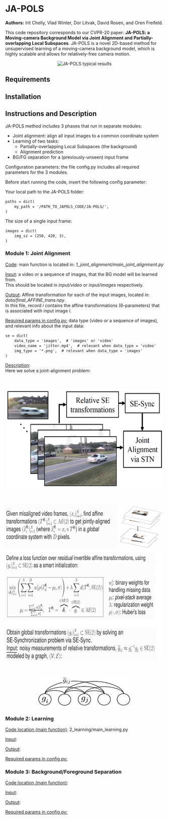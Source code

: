 

# JA-POLS

**Authors:** Irit Chelly, Vlad Winter, Dor Litvak, David Rosen, and Oren Freifeld.

This code repository corresponds to our CVPR-20 paper: **JA-POLS: a Moving-camera Background Model via Joint Alignment and Partially-overlapping Local Subspaces**.
JA-POLS is a novel 2D-based method for unsupervised learning of a moving-camera background model, which is highly scalable and allows for relatively-free camera motion.
<br>
<p align="center">
<img src="https://github.com/itohamy/JA-POLS_v0/blob/master/tmp/tennis_gif.gif" alt="JA-POLS typical results" width="520" height="320">
</p>

## Requirements

## Installation

## Instructions and Description
JA-POLS method includes 3 phases that run in separate modules:
- Joint alignment: align all input images to a common coordinate system
- Learning of two tasks:
    - Partially-overlapping Local Subspaces (the background)
    - Alignment prediction
- BG/FG separation for a (previously-unseen) input frame 

Configuration parameters: the file config.py includes all required parameters for the 3 modules.

Before start running the code, insert the following config parameter:

Your local path to the JA-POLS folder:
```
paths = dict(
    my_path = '/PATH_TO_JAPOLS_CODE/JA-POLS/',
)
```

The size of a single input frame:
```
images = dict(
    img_sz = (250, 420, 3),
)
```
### Module 1: Joint Alignment
<ins>Code</ins>: main function is located in: *1_joint_alignment/main_joint_alignment.py*

<ins>Input</ins>: a video or a sequence of images, that the BG model will be learned from.<br />
This should be located in *input/video* or *input/images* respectively.

<ins>Output</ins>: Affine transformation for each of the input images, located in: *data/final_AFFINE_trans.npy*.<br />
In this file, record *i* contains the affine transformations (6-parameters) that is associated with input image *i*.

<ins>Required params in config.py:</ins> data type (video or a sequence of images), and relevant info about the input data:
```
se = dict(
    data_type = 'images',  # 'images' or 'video'
    video_name = 'jitter.mp4',  # relevant when data_type = 'video'
    img_type = '*.png',  # relevant when data_type = 'images'
)
```

<ins>Description</ins>:<br />
Here we solve a joint-alignment problem: 

<br>
<p align="center">
<img src="https://github.com/itohamy/JA-POLS_v0/blob/master/tmp/joint_align_0.png" alt=" " width="520" height="320">
</p>

<br>
<p align="center">
<img src="https://github.com/itohamy/JA-POLS_v0/blob/master/tmp/joint_align_desc2.png" alt=" " width="660" height="500">
</p>

<br>
<p align="center">
<img src="https://github.com/itohamy/JA-POLS_v0/blob/master/tmp/se_graph.png" alt=" " width="300" height="100">
</p>

### Module 2: Learning
<ins>Code location (main function)</ins>: 2_learning/main_learning.py

<ins>Input</ins>:

<ins>Output</ins>:

<ins>Required params in config.py:</ins>


### Module 3: Background/Foreground Separation
<ins>Code location (main function)</ins>:

<ins>Input</ins>:

<ins>Output</ins>:

<ins>Required params in config.py:</ins>
